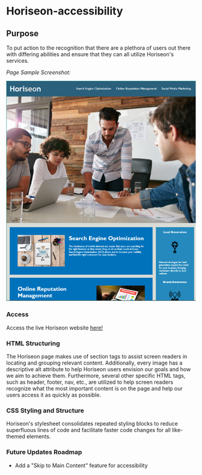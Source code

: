 # Horiseon-accessibility

## Purpose
To put action to the recognition that there are a plethora of users out there with differing abilities and ensure that they can all utilize Horiseon's services.

_Page Sample Screenshot:_

![Horiseon Landing Page Sample](./assets/images/Horiseon-landing-page-sample.png)

### Access
Access the live Horiseon website [here!](https://lsabin23.github.io/Horiseon-accessibility/)

### HTML Structuring
The Horiseon page makes use of section tags to assist screen readers in locating and grouping relevant content. Additionally, every image has a descriptive alt attribute to help Horiseon users envision our goals and how we aim to achieve them. Furthermore, several other specific HTML tags, such as header, footer, nav, etc., are utilized to help screen readers recognize what the most important content is on the page and help our users access it as quickly as possible.

### CSS Styling and Structure
Horiseon's stylesheet consolidates repeated styling blocks to reduce superfluous lines of code and facilitate faster code changes for all like-themed elements. 

### Future Updates Roadmap
* Add a "Skip to Main Content" feature for accessibility
